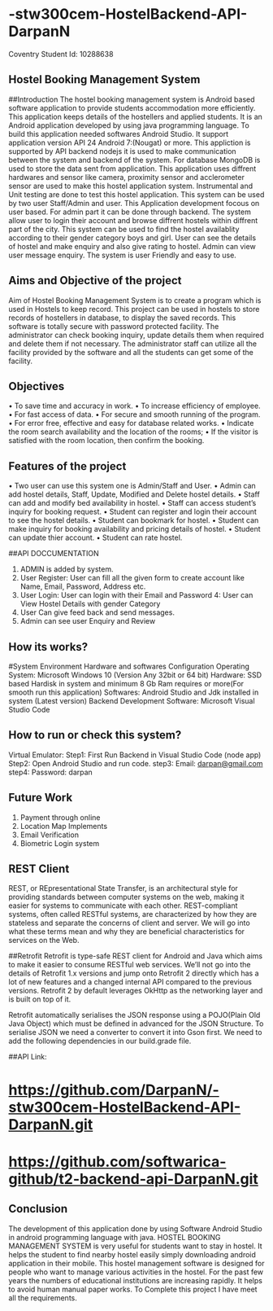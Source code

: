 # -stw300cem-HostelBackend-API-DarpanN
Coventry Student Id: 10288638

## Hostel Booking Management System
##Introduction
The hostel booking management system is Android based software application to provide students accommodation more efficiently. 
This application keeps details of the hostellers and applied students. It is an Android application developed by using java 
programming language. To build this application needed softwares Android Studio. It support application version API 24 Android 7:(Nougat) or more. This appliction is supported by API backend nodejs it is used to make communication between the system and
backend of the system. For database MongoDB is used to store the data sent from application. This application uses diffrent hardwares and sensor like camera, proximity sensor and acclerometer sensor are used to make this hostel application system. 
Instrumental and Unit testing are done to test this hostel application. This system can be used by two user Staff/Admin and user.
This Application development focous on user based. For admin part it can be done through backend.
The system allow user to login their account and browse diffrent hostels within diffrent part of the city. This system can 
be used to find the hostel availablity according to their gender category boys and girl. User can see the details of hostel
and make enquiry and also give rating to hostel. Admin can view user message enquiry. The system is user Friendly and easy to use.
 

## Aims and Objective of the project
Aim of Hostel Booking Management System is to create a program which is used in Hostels to keep record. 
This project can be used in hostels to store records of hostellers in database, 
to display the saved records. This software is totally secure with password protected facility. 
The administrator can check booking inquiry, update details them when required and delete them if not necessary. 
The administrator staff can utilize all the facility provided by the software and all the students can get some of the facility.


## Objectives
•	To save time and accuracy in work.
•	To increase efficiency of employee.
•	For fast access of data.
•	For secure and smooth running of the program.
•	For error free, effective and easy for database related works.
•	Indicate the room search availability and the location of the rooms;
•	If the visitor is satisfied with the room location, then confirm the booking.

## Features of the project
•	Two user can use this system one is Admin/Staff and User.
•	Admin can add hostel details, Staff, Update, Modified and Delete hostel details.
•	Staff can add and modify bed availability in hostel.
•	Staff can access student’s inquiry for booking request.
•	Student can register and login their account to see the hostel details.
•	Student can bookmark for hostel.
•	Student can make inquiry for booking availability and pricing details of hostel.
•	Student can update thier account.
•	Student can rate hostel.

##API DOCCUMENTATION
1. ADMIN is added by system.
2. User Register: User can fill all the given form to create account like Name, Email, Password, Address etc.
3. User Login: User can login with their Email and Password
4: User can View Hostel Details with gender Category
5. User Can give feed back and send messages.
6. Admin can see user Enquiry and Review

## How its works?
#System Environment
Hardware and softwares Configuration
Operating System: Microsoft Windows 10 (Version Any 32bit or 64 bit)
Hardware: SSD based Hardisk in system and minimum 8 Gb Ram requires or more(For smooth run this application)
Softwares: Android Studio and Jdk installed in system (Latest version)
Backend Development Software: Microsoft Visual Studio Code

## How to run or check this system?
Virtual Emulator:
Step1: First Run Backend in Visual Studio Code (node app)
Step2: Open Android Studio and run code.
step3: Email: darpan@gmail.com
step4: Password: darpan

## Future Work
1. Payment through online
2. Location Map Implements
3. Email Verification
4. Biometric Login system

## REST Client
REST, or REpresentational State Transfer, is an architectural style for providing standards between computer systems on the web, 
making it easier for systems to communicate with each other. REST-compliant systems, often called RESTful systems, 
are characterized by how they are stateless and separate the concerns of client and server. 
We will go into what these terms mean and why they are beneficial characteristics for services on the Web.

##Retrofit
Retrofit is type-safe REST client for Android and Java which aims to make it easier to consume RESTful web services. 
We’ll not go into the details of Retrofit 1.x versions and jump onto 
Retrofit 2 directly which has a lot of new features and a changed internal API compared to the previous versions.
Retrofit 2 by default leverages OkHttp as the networking layer and is built on top of it.

Retrofit automatically serialises the JSON response using a POJO(Plain Old Java Object) 
which must be defined in advanced for the JSON Structure. To serialise JSON we need a converter to convert 
it into Gson first. We need to add the following dependencies in our build.grade file.


##API Link:
# https://github.com/DarpanN/-stw300cem-HostelBackend-API-DarpanN.git
# https://github.com/softwarica-github/t2-backend-api-DarpanN.git

##
## Conclusion
The development of this application done by using Software Android Studio in android programming language with java. 
HOSTEL BOOKING MANAGEMENT SYSTEM is very useful for students want to stay in hostel. 
It helps the student to find nearby hostel easily simply downloading android application in their mobile. 
This hostel management software is designed for people who want to manage various activities in the hostel.
For the past few years the numbers of educational institutions are increasing rapidly. It helps to avoid human manual paper works.
To Complete this project I have meet all the requirements.
